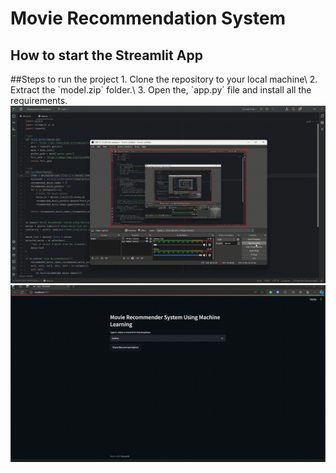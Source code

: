 <h1>Movie Recommendation System</h1>
<h2>How to start the Streamlit App</h2>
##Steps to run the project
1. Clone the repository to your local machine\
2. Extract the `model.zip` folder.\
3. Open the, `app.py` file and install all the requirements.
<div align="center">
    <img src="Vids/1.gif" width="800px">
    <img src="Vids/2.gif" width="800px">
</div>
